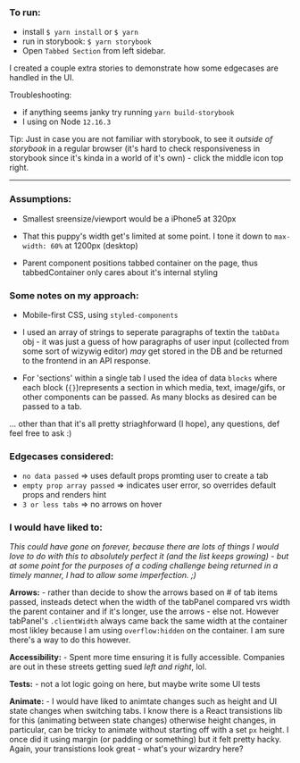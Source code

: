 ### To run:

- install `$ yarn install` or `$ yarn`
- run in storybook: `$ yarn storybook`
- Open `Tabbed Section` from left sidebar.

I created a couple extra stories to demonstrate how some edgecases are handled in the UI. 

Troubleshooting: 
  - if anything seems janky try running `yarn build-storybook`
  - I using on Node `12.16.3` 

Tip: Just in case you are not familiar with storybook, to see it _outside of storybook_ in a regular browser (it's hard to check responsiveness in storybook since it's kinda in a world of it's own) - click the middle icon top right.



--------------------------------------------------------------------


### Assumptions:
  - Smallest sreensize/viewport would be a iPhone5 at 320px

  - That this puppy's width get's limited at some point.
    I tone it down to `max-width: 60%` at 1200px (desktop)

  - Parent component positions tabbed container on the page,
    thus tabbedContainer only cares about it's internal styling

### Some notes on my approach:
 - Mobile-first CSS, using `styled-components`
 
 - I used an array of strings to seperate paragraphs of textin the `tabData` obj  - it was just  a guess of how paragraphs of user input (collected from some sort of wizywig editor) _may_ get stored in the DB and be returned to the frontend in an API response.
 
 - For 'sections' within a single tab I used the idea of data `blocks` where each block (`{}`)represents a section in which media, text, image/gifs, or other components can be passed. As many blocks as desired can be passed to a tab. 
 
 ... other than that it's all pretty striaghforward (I hope), any questions, def feel free to ask :) 

### Edgecases considered:
  - `no data passed` => uses default props promting user to create a tab
  - `empty prop array passed` => indicates user error, so overrides default props and renders hint
  - `3 or less tabs`  => no arrows on hover


### I would have liked to:
  _This could have gone on forever, because there are lots of things I would love to do with this to absolutely perfect it (and the list keeps growing)  - but at some point for the purposes of a coding challenge being returned in a timely manner, I had to allow some imperfection.  ;)_

  **Arrows:**
    - rather than decide to show the arrows based on # of tab items passed, insteads detect when the width
      of the tabPanel compared vrs width the parent container and if it's longer, use the arrows - else not.
      However tabPanel's  `.clientWidth` always came back the same width at the container most likley because I am using `overflow:hidden` on the container. I am sure there's a way to do this however.

  **Accessibility:**
    - Spent more time ensuring it is fully accessible.
      Companies are out in these streets getting sued _left and right_, lol.

  **Tests:** 
    - not a lot logic going on here, but maybe write some UI tests
  
  **Animate:**
    - I would have liked to animtate changes such as height and UI state changes when switching   tabs. I know there is a React transistions lib for this (animating between state changes) otherwise height changes, in particular, can be tricky to animate without starting off with a set `px` height. I once did it using margin (or padding or something) but it felt pretty hacky. Again, your transistions look great - what's your wizardry here?

